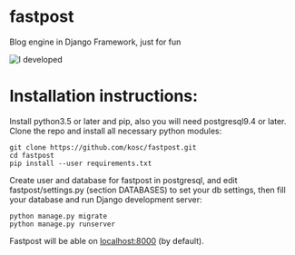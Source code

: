 # fastpost
Blog engine in Django Framework, just for fun

![I developed](http://s5.pikabu.ru/post_img/big/2015/04/23/8/1429794583_343353562.png)

# Installation instructions:
Install python3.5 or later and pip, also you will need postgresql9.4 or later.
Clone the repo and install all necessary python modules:
```shell
git clone https://github.com/kosc/fastpost.git
cd fastpost
pip install --user requirements.txt
```
Create user and database for fastpost in postgresql, and edit fastpost/settings.py (section DATABASES) to set your db settings, then fill your database and run Django development server:
```shell
python manage.py migrate
python manage.py runserver
```
Fastpost will be able on [localhost:8000](http://127.0.0.1:8000) (by default).
